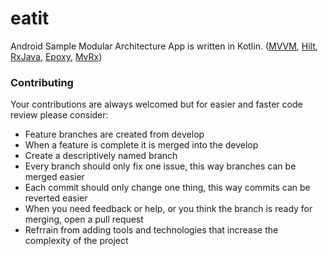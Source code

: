 # eatit
Android Sample Modular Architecture App is written in Kotlin. ([MVVM](https://g.co/kgs/pjZHLc), [Hilt](https://dagger.dev/hilt/), [RxJava](https://github.com/ReactiveX/RxJava), [Epoxy](https://github.com/airbnb/epoxy), [MvRx](https://github.com/airbnb/MvRx))

### Contributing
Your contributions are always welcomed but for easier and faster code review please consider:

* Feature branches are created from develop
* When a feature is complete it is merged into the develop
* Create a descriptively named branch
* Every branch should only fix one issue, this way branches can be merged easier
* Each commit should only change one thing, this way commits can be reverted easier
* When you need feedback or help, or you think the branch is ready for merging, open a pull request
* Refrrain from adding tools and technologies that increase the complexity of the project
